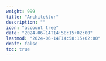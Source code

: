 ```yaml
---
weight: 999
title: "Architektur"
description: ""
icon: "account_tree"
date: "2024-06-14T14:58:15+02:00"
lastmod: "2024-06-14T14:58:15+02:00"
draft: false
toc: true
---
```

